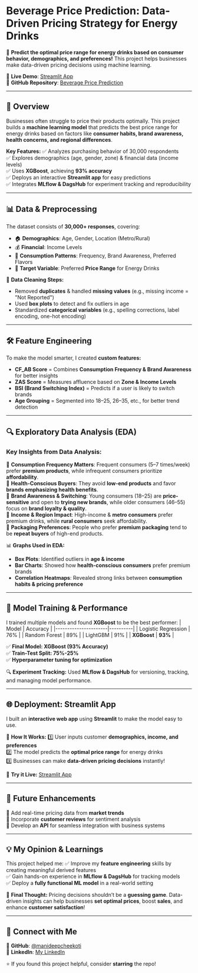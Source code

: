 # Beverage Price Prediction: Data-Driven Pricing Strategy for Energy Drinks


🚀 **Predict the optimal price range for energy drinks based on consumer behavior, demographics, and preferences!** This project helps businesses make data-driven pricing decisions using machine learning.

🔗 **Live Demo**: [Streamlit App](https://beverage-price-prediction-manideep.streamlit.app/)  
📂 **GitHub Repository**: [Beverage Price Prediction](https://github.com/manideepcheekoti/beverage_price_prediction)

---

## 📌 Overview
Businesses often struggle to price their products optimally. This project builds a **machine learning model** that predicts the best price range for energy drinks based on factors like **consumer habits, brand awareness, health concerns, and regional differences**.

**Key Features:**
✅ Analyzes purchasing behavior of 30,000 respondents  
✅ Explores demographics (age, gender, zone) & financial data (income levels)  
✅ Uses **XGBoost**, achieving **93% accuracy**  
✅ Deploys an interactive **Streamlit app** for easy predictions  
✅ Integrates **MLflow & DagsHub** for experiment tracking and reproducibility  

---

## 📊 Data & Preprocessing
The dataset consists of **30,000+ responses**, covering:
- 🏠 **Demographics**: Age, Gender, Location (Metro/Rural)
- 💰 **Financial**: Income Levels
- 🍹 **Consumption Patterns**: Frequency, Brand Awareness, Preferred Flavors
- 🎯 **Target Variable**: Preferred **Price Range** for Energy Drinks

🔹 **Data Cleaning Steps:**
- Removed **duplicates** & handled **missing values** (e.g., missing income = "Not Reported")
- Used **box plots** to detect and fix outliers in age
- Standardized **categorical variables** (e.g., spelling corrections, label encoding, one-hot encoding)

---

## 🛠️ Feature Engineering
To make the model smarter, I created **custom features:**
- **CF_AB Score** = Combines **Consumption Frequency & Brand Awareness** for better insights  
- **ZAS Score** = Measures affluence based on **Zone & Income Levels**  
- **BSI (Brand Switching Index)** = Predicts if a user is likely to switch brands  
- **Age Grouping** = Segmented into 18–25, 26–35, etc., for better trend detection  

---

## 🔍 Exploratory Data Analysis (EDA)
### **Key Insights from Data Analysis:**
📌 **Consumption Frequency Matters**: Frequent consumers (5–7 times/week) prefer **premium products**, while infrequent consumers prioritize **affordability**.  
📌 **Health-Conscious Buyers**: They avoid **low-end products** and favor **brands emphasizing health benefits**.  
📌 **Brand Awareness & Switching**: Young consumers (18–25) are **price-sensitive** and open to **trying new brands**, while older consumers (46–55) focus on **brand loyalty & quality**.  
📌 **Income & Region Impact**: High-income & **metro consumers** prefer premium drinks, while **rural consumers** seek affordability.  
📌 **Packaging Preferences**: People who prefer **premium packaging** tend to be **repeat buyers** of high-end products.  

📊 **Graphs Used in EDA:**
- **Box Plots**: Identified outliers in **age & income**  
- **Bar Charts**: Showed how **health-conscious consumers** prefer premium brands  
- **Correlation Heatmaps**: Revealed strong links between **consumption habits & pricing preference**  

---

## 🚀 Model Training & Performance
I trained multiple models and found **XGBoost** to be the best performer:
| Model                | Accuracy |
|----------------------|----------|
| Logistic Regression | 76%      |
| Random Forest       | 89%      |
| LightGBM           | 91%      |
| **XGBoost**         | **93%**  |

✅ **Final Model: XGBoost (93% Accuracy)**  
✅ **Train-Test Split: 75%-25%**  
✅ **Hyperparameter tuning for optimization**  

🔍 **Experiment Tracking:** Used **MLflow & DagsHub** for versioning, tracking, and managing model performance.

---

## 🌐 Deployment: Streamlit App
I built an **interactive web app** using **Streamlit** to make the model easy to use.

🔹 **How It Works:**
1️⃣ User inputs customer **demographics, income, and preferences**  
2️⃣ The model predicts the **optimal price range** for energy drinks  
3️⃣ Businesses can make **data-driven pricing decisions** instantly!  

🚀 **Try it Live:** [Streamlit App](https://beverage-price-prediction-manideep.streamlit.app/)

---

## 🔮 Future Enhancements
🔹 Add real-time pricing data from **market trends**  
🔹 Incorporate **customer reviews** for sentiment analysis  
🔹 Develop an **API** for seamless integration with business systems  

---

## 💡 My Opinion & Learnings
This project helped me:
✅ Improve my **feature engineering** skills by creating meaningful derived features  
✅ Gain hands-on experience in **MLflow & DagsHub** for tracking models  
✅ Deploy a **fully functional ML model** in a real-world setting  

🤔 **Final Thought:** Pricing decisions shouldn’t be a **guessing game**. Data-driven insights can help businesses **set optimal prices**, boost **sales**, and enhance **customer satisfaction**!

---

## 🤝 Connect with Me
📌 **GitHub**: [@manideepcheekoti](https://github.com/manideepcheekoti)  
📌 **LinkedIn**: [My LinkedIn](https://www.linkedin.com/in/manideep-cheekoti/) 

⭐ If you found this project helpful, consider **starring** the repo!

